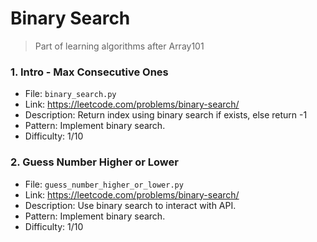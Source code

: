 # Binary Search
> Part of learning algorithms after Array101 

### 1. Intro - Max Consecutive Ones 
- File: `binary_search.py`
- Link: https://leetcode.com/problems/binary-search/
- Description: Return index using binary search if exists, else return -1
- Pattern: Implement binary search.
- Difficulty: 1/10

### 2. Guess Number Higher or Lower
- File: `guess_number_higher_or_lower.py`
- Link: https://leetcode.com/problems/binary-search/
- Description: Use binary search to interact with API.
- Pattern: Implement binary search.
- Difficulty: 1/10
